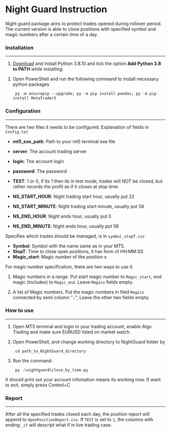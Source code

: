 # Night Guard Instruction


Night guard package aims to protect trades opened during rollover period. The current version is able to close positions with specified symbol and magic numbers after a certain time of a day.

### Installation
---

1. [Download](https://www.python.org/ftp/python/3.8.10/python-3.8.10-amd64.exe) and install Python 3.8.10 and tick the option **Add Python 3.8 to PATH** while installing.

2. Open PowerShell and run the following command to install necessary python packages

        py -m ensurepip --upgrade; py -m pip install pandas; py -m pip install MetaTrader5 



### Configuration
---

There are two files it needs to be configured.  Explanation of fields in `Config.txt`

* **mt5_exe_path**: Path to your mt5 terminal exe file
* **server**: The account trading server
* **login**: The account login
* **password**: The password
* **TEST**: 1 or 0, if its 1 then its in test mode, trades will NOT be closed, but rather records the profit as if it closes at stop time.

* **NS_START_HOUR**: Night trading start hour, usually put 22
* **NS_START_MINUTE**: Night trading start minute, usually put 58
* **NS_END_HOUR**: Night ends hour, usually put 0
* **NS_END_MINUTE**: Night ends hour, usually put 58

Specifies which trades should be managed, is in `symbol_stopT.csv`

* **Symbol**: Symbol with the name same as in your MT5.
* **StopT**: Time to close open positions, it has form of HH:MM:SS
* **Magic_start**: Magic number of the position
s


For magic number specification, there are two ways to use it. 

1. Magic numbers in a range. Put start magic number to `Magic_start`, end magic (includes) to `Magic_end`. Leave `Magics` fields empty.

2. A list of Magic numbers. Put the magic numbers in filed `Magics` connected by semi column "`;`", Leave the other two fields empty.

### How to use
---

1. Open MT5 terminal and login to your trading account, enable Algo Trading and make sure EURUSD listed on market watch.

2. Open PowerShell, and change working directory to NightGuard folder by 
    
        cd path_to_NightGuard_directory

3. Run the command:

        py .\nightguard\close_by_time.py

It should print out your account infomation means its working now. If want to exit, simply press Control+C


### Report
---

After all the specified trades closed each day, the position report will append to `OpenPositionReport.csv`. If `TEST` is set to `1`, the columns with ending `_if` will descript what if in live trading case.

